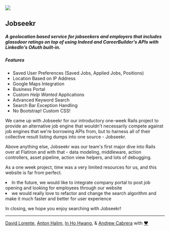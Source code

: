 <img src="http://oi62.tinypic.com/axy3pu.jpg">
<h2>Jobseekr</h2>
<h5>A geolocation based service for jobseekers and employers that includes glassdoor ratings on top of using Indeed and CareerBuilder's APIs with LinkedIn's OAuth built-in.</h5>

<h5>Features</h5>
<ul>
<li>Saved User Preferences (Saved Jobs, Applied Jobs, Positions)</li>
<li>Location Based on IP Address</li>
<li>Google Maps Integration</li>
<li>Business Portal</li>
<li>Custom <i>Help Wanted</i> Applications</li>
<li>Advanced Keyword Search</li>
<li>Search Bar Exception Handling</li>
<li>No Bootstrap! Custom CSS!</li>
</ul>

We came up with Jobseekr for our introductory one-week Rails project to provide an alternative job engine that wouldn't necessarily compete against job engines that we're borrowing APIs from, but to harness all of their collective result listing dumps into one source - Jobseekr.

Above anything else, Jobseekr was our team's first major dive into Rails over at Flatiron and with that - data modeling, middleware, action controllers, asset pipeline, action view helpers, and lots of debugging.

As a one week project, time was a very limited resources for us, and this website is far from perfect.

<li>In the future, we would like to integrate company portal to post job opening and looking for employees through our website</li>
<li>we would really love to refactor and change the search algorithm and make it much faster and better for user experience</li>

In closing, we hope you enjoy searching with Jobseekr!


---
<a href="https://github.com/legendss/">David Lorente</a>, <a href="https://github.com/axton21">Anton Halim</a>, <a href="https://github.com/peterhwang2010">In Ho Hwang</a>, & <a href="http://www.github.com/mandelbulb/">Andrew Cabrera</a> with <a href="http://www.flatironschool.com">♥</a>
